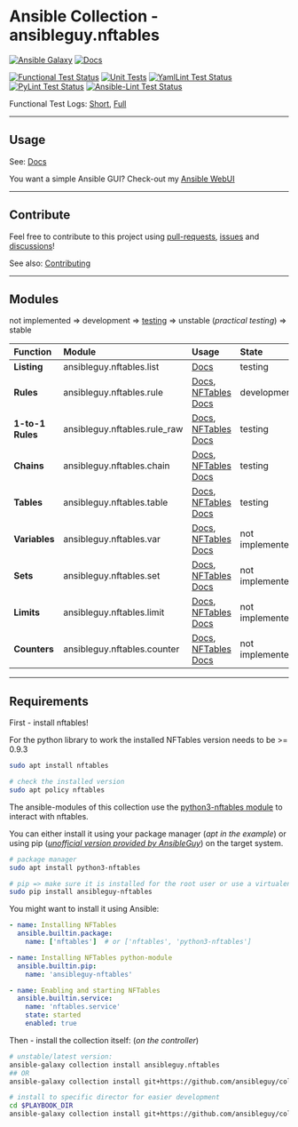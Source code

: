# Ansible Collection - ansibleguy.nftables

[![Ansible Galaxy](https://badges.ansibleguy.net/galaxy.badge.svg)](https://galaxy.ansible.com/ui/repo/published/ansibleguy/nftables)
[![Docs](https://readthedocs.org/projects/nftables_ansible/badge/?version=latest&style=flat)](https://nftables.ansibleguy.net)

[![Functional Test Status](https://badges.ansibleguy.net/nftables.collection.test.svg)](https://github.com/ansibleguy/collection_nftables/tree/latest/tests)
[![Unit Tests](https://github.com/ansibleguy/collection_nftables/actions/workflows/test.yml/badge.svg)](https://github.com/ansibleguy/collection_nftables/actions/workflows/test.yml)
[![YamlLint Test Status](https://badges.ansibleguy.net/collection_nftables.yamllint.svg)](https://github.com/ansibleguy/_meta_cicd/blob/latest/templates/usr/local/bin/cicd/yamllint.sh.j2)
[![PyLint Test Status](https://badges.ansibleguy.net/collection_nftables.pylint.svg)](https://github.com/ansibleguy/_meta_cicd/blob/latest/templates/usr/local/bin/cicd/pylint.sh.j2)
[![Ansible-Lint Test Status](https://badges.ansibleguy.net/collection_nftables.ansiblelint.svg)](https://github.com/ansibleguy/_meta_cicd/blob/latest/templates/usr/local/bin/cicd/ansiblelint.sh.j2)

Functional Test Logs: [Short](https://badges.ansibleguy.net/log/collection_nftables_test_short.log), [Full](https://badges.ansibleguy.net/log/collection_nftables_test.log)

----

## Usage

See: [Docs](https://nftables.ansibleguy.net)

You want a simple Ansible GUI? Check-out my [Ansible WebUI](https://github.com/ansibleguy/webui)

----

## Contribute

Feel free to contribute to this project using [pull-requests](https://github.com/ansibleguy/collection_nftables/pulls), [issues](https://github.com/ansibleguy/collection_nftables/issues) and [discussions](https://github.com/ansibleguy/collection_nftables/discussions)!

See also: [Contributing](https://github.com/ansibleguy/collection_nftables/blob/latest/CONTRIBUTING.md)

----

## Modules

not implemented => development => [testing](https://github.com/ansibleguy/collection_nftables/blob/latest/tests) => unstable (_practical testing_) => stable

| Function            | Module                       | Usage                                                                                                                                                                                | State           |
|:--------------------|:-----------------------------|:-------------------------------------------------------------------------------------------------------------------------------------------------------------------------------------|:----------------|
| **Listing**         | ansibleguy.nftables.list     | [Docs](https://nftables.ansibleguy.net/en/latest/modules/list.html)                                                                                                                  | testing     |
| **Rules**           | ansibleguy.nftables.rule     | [Docs](https://nftables.ansibleguy.net/en/latest/modules/rule.html), [NFTables Docs](https://wiki.nftables.org/wiki-nftables/index.php/Quick_reference-nftables_in_10_minutes#Rules) | development     |
| **1-to-1 Rules**    | ansibleguy.nftables.rule_raw | [Docs](https://nftables.ansibleguy.net/en/latest/modules/rule.html), [NFTables Docs](https://wiki.nftables.org/wiki-nftables/index.php/Quick_reference-nftables_in_10_minutes#Rules) | testing         |
| **Chains**          | ansibleguy.nftables.chain    | [Docs](https://nftables.ansibleguy.net/en/latest/modules/chain.html), [NFTables Docs](https://wiki.nftables.org/wiki-nftables/index.php/Configuring_chains)                          | testing |
| **Tables**          | ansibleguy.nftables.table    | [Docs](https://nftables.ansibleguy.net/en/latest/modules/table.html), [NFTables Docs](https://wiki.nftables.org/wiki-nftables/index.php/Configuring_tables)                          | testing |
| **Variables**       | ansibleguy.nftables.var      | [Docs](https://nftables.ansibleguy.net/en/latest/modules/var.html), [NFTables Docs](https://wiki.nftables.org/wiki-nftables/index.php/Scripting#Defining_variables)                  | not implemented |
| **Sets**            | ansibleguy.nftables.set      | [Docs](https://nftables.ansibleguy.net/en/latest/modules/set.html), [NFTables Docs](https://wiki.nftables.org/wiki-nftables/index.php/Sets)                                          | not implemented |
| **Limits**          | ansibleguy.nftables.limit    | [Docs](https://nftables.ansibleguy.net/en/latest/modules/limit.html), [NFTables Docs](https://wiki.nftables.org/wiki-nftables/index.php/Limits)                                      | not implemented |
| **Counters**        | ansibleguy.nftables.counter  | [Docs](https://nftables.ansibleguy.net/en/latest/modules/counter.html), [NFTables Docs](https://wiki.nftables.org/wiki-nftables/index.php/Counters)                                  | not implemented |

----

## Requirements

First - install nftables!

For the python library to work the installed NFTables version needs to be >= 0.9.3

```bash
sudo apt install nftables

# check the installed version
sudo apt policy nftables
```

The ansible-modules of this collection use the [python3-nftables module](https://ral-arturo.org/2020/11/22/python-nftables-tutorial.html) to interact with nftables.

You can either install it using your package manager (_apt in the example_) or using pip (_[unofficial version provided by AnsibleGuy](https://github.com/ansibleguy/python3-nftables)_) on the target system.

```bash
# package manager
sudo apt install python3-nftables

# pip => make sure it is installed for the root user or use a virtualenv
sudo pip install ansibleguy-nftables
```

You might want to install it using Ansible:

```yaml
- name: Installing NFTables
  ansible.builtin.package:
    name: ['nftables']  # or ['nftables', 'python3-nftables']

- name: Installing NFTables python-module
  ansible.builtin.pip:
    name: 'ansibleguy-nftables'

- name: Enabling and starting NFTables
  ansible.builtin.service:
    name: 'nftables.service'
    state: started
    enabled: true
```

Then - install the collection itself: (_on the controller_)

```bash
# unstable/latest version:
ansible-galaxy collection install ansibleguy.nftables
## OR
ansible-galaxy collection install git+https://github.com/ansibleguy/collection_nftables.git

# install to specific director for easier development
cd $PLAYBOOK_DIR
ansible-galaxy collection install git+https://github.com/ansibleguy/collection_nftables.git -p ./collections
```
